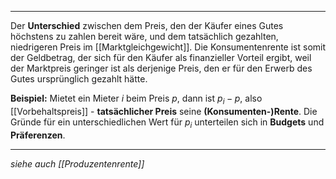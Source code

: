 ***

Der **Unterschied** zwischen dem Preis, den der Käufer eines Gutes höchstens zu zahlen bereit wäre, und dem tatsächlich gezahlten, niedrigeren Preis im [[Marktgleichgewicht]]. 
Die Konsumentenrente ist somit der Geldbetrag, der sich für den Käufer als finanzieller Vorteil ergibt, weil der Marktpreis geringer ist als derjenige Preis, den er für den Erwerb des Gutes ursprünglich gezahlt hätte.

**Beispiel:**
Mietet ein Mieter $i$ beim Preis $p$, dann ist $p_{i} - p$, also [[Vorbehaltspreis]] - **tatsächlicher Preis** seine **(Konsumenten-)Rente**.
Die Gründe für ein unterschiedlichen Wert für $p_{i}$ unterteilen sich in **Budgets** und **Präferenzen**.

***
*siehe auch [[Produzentenrente]]*
